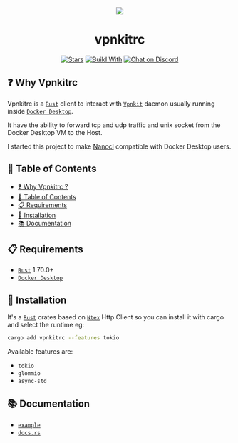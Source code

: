 <div align="center">
  <img src="https://download.next-hat.com/ressources/images/logo.png" >
  <h1>vpnkitrc</h1>
  <p>

[![Stars](https://img.shields.io/github/stars/nxthat/vpnkitrc?label=%E2%AD%90%20stars%20%E2%AD%90)](https://github.com/nxthat/vpnkitrc)
[![Build With](https://img.shields.io/badge/built_with-Rust-dca282.svg?style=flat)](https://github.com/nxthat/vpnkitrc)
[![Chat on Discord](https://img.shields.io/discord/1011267493114949693?label=chat&logo=discord&style=flat)](https://discord.gg/WV4Aac8uZg)

  </p>

</div>

## ❓ Why Vpnkitrc

Vpnkitrc is a [`Rust`] client to interact with [`Vpnkit`] daemon usually running inside [`Docker Desktop`].

It have the ability to forward tcp and udp traffic and unix socket from the Docker Desktop VM to the Host.

I started this project to make [Nanocl](https://github.com/nxthat/nanocl) compatible with Docker Desktop users.

## 📙 Table of Contents

- [❓ Why Vpnkitrc ?](#-why-vpnkitrc)
- [📙 Table of Contents](#-table-of-contents)
- [📋 Requirements](#-requirements)
- [💾 Installation](#-installation)
- [📚 Documentation](#-documentation)

## 📋 Requirements

- [`Rust`] 1.70.0+
- [`Docker Desktop`]

## 💾 Installation

It's a [`Rust`] crates based on [`Ntex`] Http Client so you can install it with cargo and select the runtime eg:

```sh
cargo add vpnkitrc --features tokio
```

Available features are:

- `tokio`
- `glommio`
- `async-std`

## 📚 Documentation

- [`example`]
- [`docs.rs`]

[`Rust`]: https://www.rust-lang.org
[`Vpnkit`]: https://github.com/moby/vpnkit
[`Docker Desktop`]: https://www.docker.com/products/docker-desktop
[`Ntex`]: https://ntex.rs
[`docs.rs`]: https://docs.rs/vpnkitrc/0.1.0/vpnkitrc
[`example`]: ./example/
